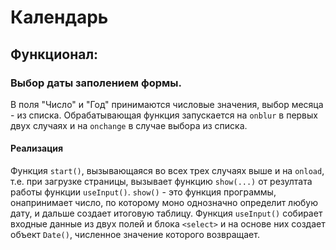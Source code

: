 # Календарь

## Функционал:

### Выбор даты заполением формы.

В поля "Число" и "Год" принимаются числовые значения, выбор месяца - из списка. Обрабатывающая функция запускается на ```onblur``` в первых двух случаях и на ```onchange``` в случае выбора из списка.

#### Реализация

Функция ```start()```, вызывающаяся во всех трех случаях выше и на ```onload```, т.е. при загрузке страницы, вызывает функцию ```show(...)``` от резултата работы функции ```useInput()```. ```show()``` - это функция программы, онапринимает число, по которому моно однозначно определит любую дату, и дальше создает итоговую таблицу. Функция ```useInput()``` собирает входные данные из двух полей и блока ```<select>``` и на основе них создает объект ```Date()```, численное значение которого возвращает.
